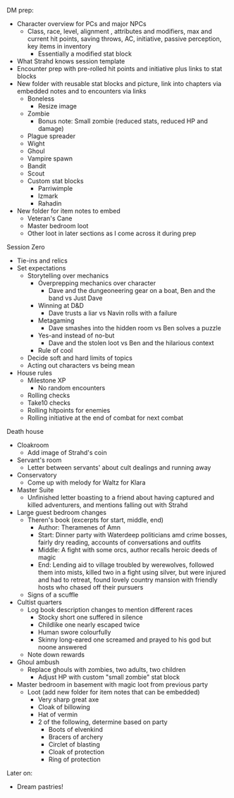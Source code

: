 DM prep:
- Character overview for PCs and major NPCs
	- Class, race, level, alignment , attributes and modifiers, max and current hit points, saving throws, AC, initiative, passive perception, key items in inventory
		- Essentially a modified stat block
- What Strahd knows session template
- Encounter prep with pre-rolled hit points and initiative plus links to stat blocks
- New folder with reusable stat blocks and picture, link into chapters via embedded notes and to encounters via links
	- Boneless
		- Resize image
	- Zombie
		- Bonus note: Small zombie (reduced stats, reduced HP and damage)
	- Plague spreader
	- Wight
	- Ghoul
	- Vampire spawn
	- Bandit
	- Scout
	- Custom stat blocks
		- Parriwimple
		- Izmark
		- Rahadin
- New folder for item notes to embed
	- Veteran's Cane
	- Master bedroom loot
	- Other loot in later sections as I come across it during prep

Session Zero
- Tie-ins and relics
- Set expectations
	- Storytelling over mechanics
		- Overprepping mechanics over character
			- Dave and the dungeoneering gear on a boat, Ben and the band vs Just Dave
		- Winning at D&D
			- Dave trusts a liar vs Navin rolls with a failure
		- Metagaming
			- Dave smashes into the hidden room vs Ben solves a puzzle
		- Yes-and instead of no-but
			- Dave and the stolen loot vs Ben and the hilarious context
		- Rule of cool
	- Decide soft and hard limits of topics
	- Acting out characters vs being mean
- House rules
	- Milestone XP
		- No random encounters
	- Rolling checks
	- Take10 checks
	- Rolling hitpoints for enemies
	- Rolling initiative at the end of combat for next combat

Death house
- Cloakroom
	- Add image of Strahd's coin
- Servant's room
	- Letter between servants' about cult dealings and running away
- Conservatory
	- Come up with melody for Waltz for Klara
- Master Suite
	- Unfinished letter boasting to a friend about having captured and killed adventurers, and mentions falling out with Strahd
- Large guest bedroom changes
	- Theren's book (excerpts for start, middle, end)
		- Author: Theramenes of Amn
		- Start: Dinner party with Waterdeep politicians amd crime bosses, fairly dry reading, accounts of conversations and outfits
		- Middle: A fight with some orcs, author recalls heroic deeds of magic
		- End: Lending aid to village troubled by werewolves, followed them into mists, killed two in a fight using silver, but were injured and had to retreat, found lovely country mansion with friendly hosts who chased off their pursuers
	- Signs of a scuffle
- Cultist quarters
	- Log book description changes to mention different races
		- Stocky short one suffered in silence
		- Childlike one nearly escaped twice
		- Human swore colourfully
		- Skinny long-eared one screamed and prayed to his god but noone answered
	- Note down rewards
- Ghoul ambush
	- Replace ghouls with zombies, two adults, two children
		- Adjust HP with custom "small zombie" stat block
- Master bedroom in basement with magic loot from previous party
	- Loot (add new folder for item notes that can be embedded)
		- Very sharp great axe
		- Cloak of billowing
		- Hat of vermin
		- 2 of the following, determine based on party
			- Boots of elvenkind
			- Bracers of archery
			- Circlet of blasting
			- Cloak of protection
			- Ring of protection

Later on:
- Dream pastries!